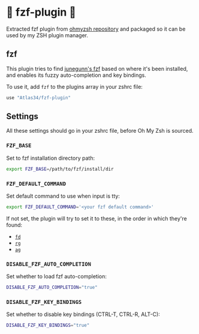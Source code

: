 #  fzf-plugin 

Extracted fzf plugin from [ohmyzsh repository](https://github.com/ohmyzsh/ohmyzsh) and packaged so it can be used by my ZSH plugin manager.

## fzf

This plugin tries to find [junegunn's fzf](https://github.com/junegunn/fzf) based on where
it's been installed, and enables its fuzzy auto-completion and key bindings.

To use it, add `fzf` to the plugins array in your zshrc file:

```zsh
use "Atlas34/fzf-plugin"
```

## Settings

All these settings should go in your zshrc file, before Oh My Zsh is sourced.

### `FZF_BASE`

Set to fzf installation directory path:

```zsh
export FZF_BASE=/path/to/fzf/install/dir
```

### `FZF_DEFAULT_COMMAND`

Set default command to use when input is tty:

```zsh
export FZF_DEFAULT_COMMAND='<your fzf default command>'
```

If not set, the plugin will try to set it to these, in the order in which they're found:

- [`fd`](https://github.com/sharkdp/fd)
- [`rg`](https://github.com/BurntSushi/ripgrep)
- [`ag`](https://github.com/ggreer/the_silver_searcher)

### `DISABLE_FZF_AUTO_COMPLETION`

Set whether to load fzf auto-completion:

```zsh
DISABLE_FZF_AUTO_COMPLETION="true"
```

### `DISABLE_FZF_KEY_BINDINGS`

Set whether to disable key bindings (CTRL-T, CTRL-R, ALT-C):

```zsh
DISABLE_FZF_KEY_BINDINGS="true"
```
